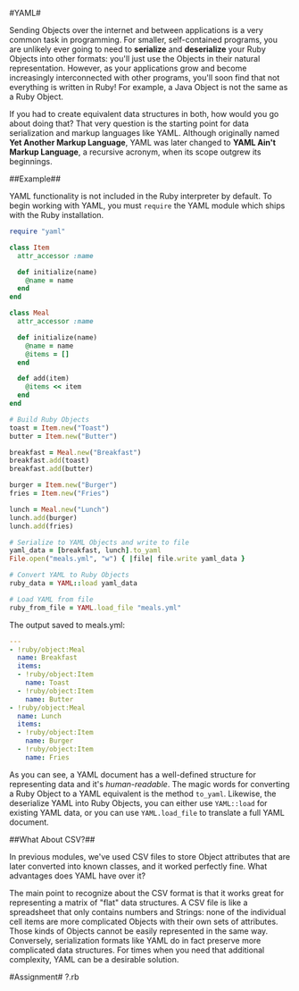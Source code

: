 #YAML#

Sending Objects over the internet and between applications is a very common task in programming. For smaller, self-contained programs, you are unlikely ever going to need to **serialize** and **deserialize** your Ruby Objects into other formats: you'll just use the Objects in their natural representation. However, as your applications grow and become increasingly interconnected with other programs, you'll soon find that not everything is written in Ruby! For example, a Java Object is not the same as a Ruby Object.

If you had to create equivalent data structures in both, how would you go about doing that? That very question is the starting point for data serialization and markup languages like YAML. Although originally named **Yet Another Markup Language**, YAML was later changed to **YAML Ain't Markup Language**, a recursive acronym, when its scope outgrew its beginnings.

##Example##

YAML functionality is not included in the Ruby interpreter by default. To begin working with YAML, you must ```require``` the YAML module which ships with the Ruby installation.

```ruby
require "yaml"

class Item
  attr_accessor :name

  def initialize(name)
    @name = name
  end
end

class Meal
  attr_accessor :name

  def initialize(name)
    @name = name
    @items = []
  end

  def add(item)
    @items << item
  end
end

# Build Ruby Objects
toast = Item.new("Toast")
butter = Item.new("Butter")

breakfast = Meal.new("Breakfast")
breakfast.add(toast)
breakfast.add(butter)

burger = Item.new("Burger")
fries = Item.new("Fries")

lunch = Meal.new("Lunch")
lunch.add(burger)
lunch.add(fries)

# Serialize to YAML Objects and write to file
yaml_data = [breakfast, lunch].to_yaml
File.open("meals.yml", "w") { |file| file.write yaml_data }

# Convert YAML to Ruby Objects
ruby_data = YAML::load yaml_data

# Load YAML from file
ruby_from_file = YAML.load_file "meals.yml"
```

The output saved to meals.yml:
```yaml
---
- !ruby/object:Meal
  name: Breakfast
  items:
  - !ruby/object:Item
    name: Toast
  - !ruby/object:Item
    name: Butter
- !ruby/object:Meal
  name: Lunch
  items:
  - !ruby/object:Item
    name: Burger
  - !ruby/object:Item
    name: Fries
```

As you can see, a YAML document has a well-defined structure for representing data and it's *human-readable*. The magic words for converting a Ruby Object to a YAML equivalent is the method ```to_yaml```. Likewise, the deserialize YAML into Ruby Objects, you can either use ```YAML::load``` for existing YAML data, or you can use ```YAML.load_file``` to translate a full YAML document.

##What About CSV?##

In previous modules, we've used CSV files to store Object attributes that are later converted into known classes, and it worked perfectly fine. What advantages does YAML have over it?

The main point to recognize about the CSV format is that it works great for representing a matrix of "flat" data structures. A CSV file is like a spreadsheet that only contains numbers and Strings: none of the individual cell items are more complicated Objects with their own sets of attributes. Those kinds of Objects cannot be easily represented in the same way. Conversely, serialization formats like YAML do in fact preserve more complicated data structures. For times when you need that additional complexity, YAML can be a desirable solution.

#Assignment#
?.rb
